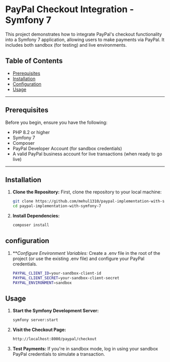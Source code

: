# PayPal Checkout Integration - Symfony 7

This project demonstrates how to integrate PayPal's checkout functionality into a Symfony 7 application, allowing users to make payments via PayPal. It includes both sandbox (for testing) and live environments.

## Table of Contents

- [Prerequisites](#prerequisites)
- [Installation](#installation)
- [Configuration](#configuration)
- [Usage](#usage)

---

## Prerequisites

Before you begin, ensure you have the following:

- PHP 8.2 or higher
- Symfony 7
- Composer
- PayPal Developer Account (for sandbox credentials)
- A valid PayPal business account for live transactions (when ready to go live)

---

## Installation

1. **Clone the Repository:**
    First, clone the repository to your local machine:
    ```bash
    git clone https://github.com/mehul1310/paypal-implementation-with-symfony-7.git
    cd paypal-implementation-with-symfony-7

2. **Install Dependencies:**
    ```bash
    composer install
   
## configuration

1. ***Configure Environment Variables:*
    Create a .env file in the root of the project (or use the existing .env file) and configure your PayPal credentials.
    ```bash
    PAYPAL_CLIENT_ID=your-sandbox-client-id
    PAYPAL_CLIENT_SECRET=your-sandbox-client-secret
    PAYPAL_ENVIRONMENT=sandbox
   
## Usage

1. **Start the Symfony Development Server:**
    ```bash
    symfony server:start
   
2. **Visit the Checkout Page:**
    ```bash
    http://localhost:8000/paypal/checkout

3. **Test Payments:**
   If you're in sandbox mode, log in using your sandbox PayPal credentials to simulate a transaction.